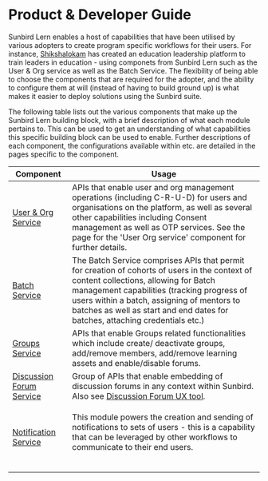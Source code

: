# Product & Developer Guide

Sunbird Lern enables a host of capabilities that have been utilised by various adopters to create program specific workflows for their users. For instance, [Shikshalokam](https://shikshalokam.org) has created an education leadership platform to train leaders in education - using componets from Sunbird Lern such as the User & Org service as well as the Batch Service. The flexibility of being able to choose the components that are required for the adopter, and the ability to configure them at will (instead of having to build ground up) is what makes it easier to deploy solutions using the Sunbird suite.

The following table lists out the various components that make up the Sunbird Lern building block, with a brief description of what each module pertains to. This can be used to get an understanding of what capabilities this specific building block can be used to enable. Further descriptions of each component, the configurations available within etc. are detailed in the pages specific to the component.

| **Component**                                                                           | **Usage**                                                                                                                                                                                                                                                                                                           |
| --------------------------------------------------------------------------------------- | ------------------------------------------------------------------------------------------------------------------------------------------------------------------------------------------------------------------------------------------------------------------------------------------------------------------- |
| [User & Org Service](https://github.com/sunbird-lern/sunbird-lms-service)            | APIs that enable user and org management operations (including C-R-U-D) for users and organisations on the platform, as well as several other capabilities including Consent management as well as OTP services. See the page for the 'User Org service' component for further details.                             |
| [Batch Service](https://github.com/sunbird-lern/sunbird-course-service)              | The Batch Service comprises APIs that permit for creation of cohorts of users in the context of content collections, allowing for Batch management capabilities (tracking progress of users within a batch, assigning of mentors to batches as well as start and end dates for batches, attaching credentials etc.) |
| [Groups Service](https://github.com/sunbird-lern/groups-service)                     | APIs that enable Groups related functionalities which include create/ deactivate groups, add/remove members, add/remove learning assets and enable/disable forums.                                                                                                                                                  |
| [Discussion Forum Service](https://github.com/sunbird-lern/discussions-middleware)        | Group of APIs that enable embedding of discussion forums in any context within Sunbird. Also see [Discussion Forum UX tool](https://github.com/Sunbird-Ed/discussions-UI).                                                                                                                                          |
| [Notification Service](https://github.com/sunbird-lern/sunbird-notification-service) | <p>This module powers the creation and sending of notifications to sets of users - this is a capability that can be leveraged by other workflows to communicate to their end users.<br><br></p>                                                                                                                     |
